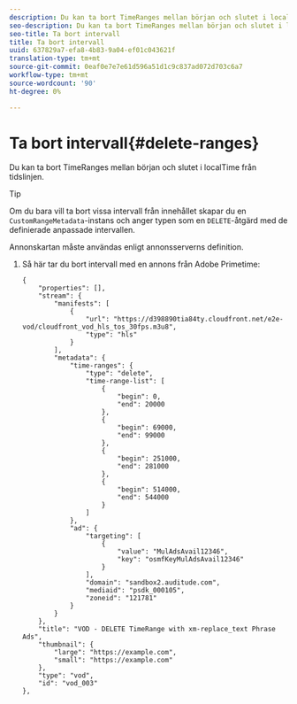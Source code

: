 ```yaml
---
description: Du kan ta bort TimeRanges mellan början och slutet i localTime från tidslinjen.
seo-description: Du kan ta bort TimeRanges mellan början och slutet i localTime från tidslinjen.
seo-title: Ta bort intervall
title: Ta bort intervall
uuid: 637829a7-efa8-4b83-9a04-ef01c043621f
translation-type: tm+mt
source-git-commit: 0eaf0e7e7e61d596a51d1c9c837ad072d703c6a7
workflow-type: tm+mt
source-wordcount: '90'
ht-degree: 0%

---
```



# Ta bort intervall{#delete-ranges}

Du kan ta bort TimeRanges mellan början och slutet i localTime från tidslinjen.

>[!TIP]
>
>Om du bara vill ta bort vissa intervall från innehållet skapar du en `CustomRangeMetadata`-instans och anger typen som en `DELETE`-åtgärd med de definierade anpassade intervallen.

Annonskartan måste användas enligt annonsserverns definition.

1. Så här tar du bort intervall med en annons från Adobe Primetime:

   ```
   {   
       "properties": [],
       "stream": {
           "manifests": [
               {
                   "url": "https://d398890tia84ty.cloudfront.net/e2e-vod/cloudfront_vod_hls_tos_30fps.m3u8",
                   "type": "hls"
               }
           ],
           "metadata": {
               "time-ranges": {
                   "type": "delete",
                   "time-range-list": [
                       {
                           "begin": 0,
                           "end": 20000
                       },
                       {
                           "begin": 69000,
                           "end": 99000
                       },
                       {
                           "begin": 251000,
                           "end": 281000
                       },
                       {
                           "begin": 514000,
                           "end": 544000
                       }
                   ]
               },
               "ad": {
                   "targeting": [
                       {
                           "value": "MulAdsAvail12346",
                           "key": "osmfKeyMulAdsAvail12346"
                       }
                   ],
                   "domain": "sandbox2.auditude.com",
                   "mediaid": "psdk_000105",
                   "zoneid": "121781"
               }     
           }
       },   
       "title": "VOD - DELETE TimeRange with xm-replace_text Phrase Ads",
       "thumbnail": {
           "large": "https://example.com",
           "small": "https://example.com"
       },
       "type": "vod",
       "id": "vod_003"
   },
   ```

